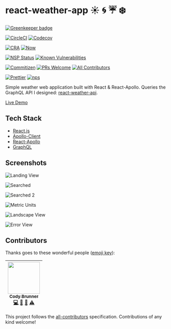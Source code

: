 # react-weather-app :sunny: :cyclone: :umbrella: :snowflake:

[![Greenkeeper badge](https://badges.greenkeeper.io/rockchalkwushock/react-weather-app.svg)](https://greenkeeper.io/)

[![CircleCI](https://img.shields.io/circleci/project/github/rockchalkwushock/react-weather-app.svg?style=flat-square)](https://circleci.com/gh/rockchalkwushock/react-weather-app)
[![Codecov](https://img.shields.io/codecov/c/github/rockchalkwushock/react-weather-app.svg?style=flat-square)](https://codecov.io/gh/rockchalkwushock/react-weather-app)

[![CRA](https://img.shields.io/badge/bootstrapped%20with-create--react--app-blue.svg?style=flat-square)](https://github.com/facebookincubator/create-react-app)
[![Now](https://img.shields.io/badge/deployed%20with-now--cli-orange.svg?style=flat-square)](https://github.com/zeit/now-cli)

[![NSP Status](https://nodesecurity.io/orgs/rcws-development/projects/693da022-d89a-469f-aad7-cb91cc00c4a4/badge)](https://nodesecurity.io/orgs/rcws-development/projects/693da022-d89a-469f-aad7-cb91cc00c4a4)
[![Known Vulnerabilities](https://snyk.io/test/github/rockchalkwushock/react-weather-app/badge.svg)](https://snyk.io/test/github/rockchalkwushock/react-weather-app)

[![Commitizen](https://img.shields.io/badge/commitizen-friendly-brightgreen.svg?style=flat-square)](http://commitizen.github.io/cz-cli/)
[![PRs Welcome](https://img.shields.io/badge/PRs-welcome-brightgreen.svg?style=flat-square)](https://github.com/rockchalkwushock/react-weather/pulls)
[![All Contributors](https://img.shields.io/badge/all_contributors-1-orange.svg?style=flat-square)](#contributors)

[![Prettier](https://img.shields.io/badge/styled_with-prettier-ff69b4.svg?style=flat-square)](https://github.com/prettier/prettier)
[![nps](https://img.shields.io/badge/scripts%20run%20with-nps-blue.svg?style=flat-square)](https://github.com/kentcdodds/nps)

Simple weather web application built with React & React-Apollo. Queries the
GraphQL API I designed:
[react-weather-api](https://github.com/rockchalkwushock/react-weather-api).

[Live Demo](https://the-rising-sun.now.sh)

## Tech Stack

* [React.js](https://reactjs.org/)
* [Apollo-Client](https://github.com/apollographql/apollo-client)
* [React-Apollo](https://github.com/apollographql/react-apollo)
* [GraphQL](https://github.com/facebook/graphql)

## Screenshots

![Landing View](https://github.com/rockchalkwushock/react-weather-app/blob/master/images/landing.png "Landing View")

![Searched](https://github.com/rockchalkwushock/react-weather-app/blob/master/images/search.png "Searched View 1")

![Searched 2](https://github.com/rockchalkwushock/react-weather-app/blob/master/images/search2.png "Searched View 2")

![Metric Units](https://github.com/rockchalkwushock/react-weather-app/blob/master/images/metric.png "Metric View")

![Landscape View](https://github.com/rockchalkwushock/react-weather-app/blob/master/images/landscape.png "Landscape View")

![Error View](https://github.com/rockchalkwushock/react-weather-app/blob/master/images/error.png "Error View")

## Contributors

Thanks goes to these wonderful people
([emoji key](https://github.com/kentcdodds/all-contributors#emoji-key)):

<!-- ALL-CONTRIBUTORS-LIST:START - Do not remove or modify this section -->

| [<img src="https://avatars2.githubusercontent.com/u/19720404?v=4" width="100px;"/><br /><sub><b>Cody Brunner</b></sub>](https://rcws-development.com/)<br />[💻](https://github.com/rockchalkwushock/react-weather-app/commits?author=rockchalkwushock "Code") [🎨](#design-rockchalkwushock "Design") [🤔](#ideas-rockchalkwushock "Ideas, Planning, & Feedback") [⚠️](https://github.com/rockchalkwushock/react-weather-app/commits?author=rockchalkwushock "Tests") |
| :--------------------------------------------------------------------------------------------------------------------------------------------------------------------------------------------------------------------------------------------------------------------------------------------------------------------------------------------------------------------------------------------------------------------------------------------------------------------: |


<!-- ALL-CONTRIBUTORS-LIST:END -->

This project follows the
[all-contributors](https://github.com/kentcdodds/all-contributors)
specification. Contributions of any kind welcome!

